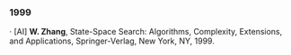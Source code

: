 <h3>1999</h3>

·  [AI] **W. Zhang**, State-Space Search: Algorithms, Complexity, Extensions, and Applications, Springer-Verlag, New York, NY, 1999.

